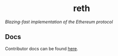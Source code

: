 # <h1 align="center"> reth </h1>

*Blazing-fast implementation of the Ethereum protocol*

## Docs

Contributor docs can be found [here](./docs).
